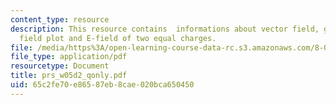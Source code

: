 ```yaml
---
content_type: resource
description: This resource contains  informations about vector field, grass seeds
  field plot and E-field of two equal charges.
file: /media/https%3A/open-learning-course-data-rc.s3.amazonaws.com/8-02-physics-ii-electricity-and-magnetism-spring-2007/65c2fe70e86587eb8cae020bca650450_prs_w05d2_qonly.pdf
file_type: application/pdf
resourcetype: Document
title: prs_w05d2_qonly.pdf
uid: 65c2fe70-e865-87eb-8cae-020bca650450
---
```

